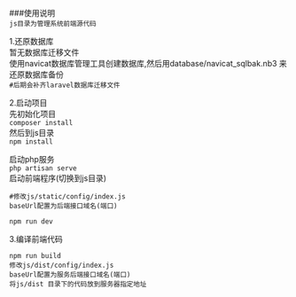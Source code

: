 ###使用说明  
`js目录为管理系统前端源代码`  

1.还原数据库  
暂无数据库迁移文件  
使用navicat数据库管理工具创建数据库,然后用database/navicat_sqlbak.nb3
来还原数据库备份  
`#后期会补齐laravel数据库迁移文件`

2.启动项目  
先初始化项目  
`composer install`  
然后到js目录  
`npm install` 
 
启动php服务  
`php artisan serve`  
启动前端程序(切换到js目录)  
```
#修改js/static/config/index.js
baseUrl配置为后端接口域名(端口)

npm run dev
```

3.编译前端代码
```
npm run build
修改js/dist/config/index.js
baseUrl配置为服务后端接口域名(端口)
将js/dist 目录下的代码放到服务器指定地址
```
